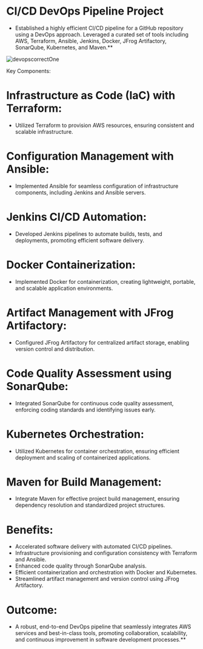 # CI/CD DevOps Pipeline Project


- Established a highly efficient CI/CD pipeline for a GitHub repository using a DevOps approach. Leveraged a curated set of tools including AWS, Terraform, Ansible, Jenkins, Docker, JFrog Artifactory, SonarQube, Kubernetes, and Maven.**

![devopscorrectOne](https://github.com/titusnangitech/tito_devops_project/assets/128609800/9aaa2d0a-732e-4d66-aaf1-11038a4f7a66)


Key Components:

# Infrastructure as Code (IaC) with Terraform:

- Utilized Terraform to provision AWS resources, ensuring consistent and scalable infrastructure.

# Configuration Management with Ansible:

- Implemented Ansible for seamless configuration of infrastructure components, including Jenkins and Ansible servers.

# Jenkins CI/CD Automation:

- Developed Jenkins pipelines to automate builds, tests, and deployments, promoting efficient software delivery.

# Docker Containerization:

- Implemented Docker for containerization, creating lightweight, portable, and scalable application environments.

# Artifact Management with JFrog Artifactory:

- Configured JFrog Artifactory for centralized artifact storage, enabling version control and distribution.

# Code Quality Assessment using SonarQube:

- Integrated SonarQube for continuous code quality assessment, enforcing coding standards and identifying issues early.

# Kubernetes Orchestration:

- Utilized Kubernetes for container orchestration, ensuring efficient deployment and scaling of containerized applications.

# Maven for Build Management:

- Integrate Maven for effective project build management, ensuring dependency resolution and standardized project structures.

# Benefits:

- Accelerated software delivery with automated CI/CD pipelines.
- Infrastructure provisioning and configuration consistency with Terraform and Ansible.
- Enhanced code quality through SonarQube analysis.
- Efficient containerization and orchestration with Docker and Kubernetes.
- Streamlined artifact management and version control using JFrog Artifactory.


# Outcome:
  
- A robust, end-to-end DevOps pipeline that seamlessly integrates AWS services and best-in-class tools, promoting collaboration, scalability, and continuous improvement in software development processes.**






